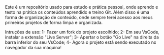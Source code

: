 Este é um repositório usado para estudo e prática pessoal, onde aprendo e testo na prática os conteúdos aprendido e treino Git. Além disso é uma forma de organização de conteúdo, onde sempre terei acesso aos meus primeiros projetos de forma limpa e organizada.

Intruções de uso:
1- Fazer um fork do projeto escolhido;
2- Em seu VsCode, instalar a extensão "Live Server";
3- Apertar o botão "Go Live" na direita da barra inferior do seu VsCode;
4- Agora o projeto está sendo executado no navegador da sua máquina!
